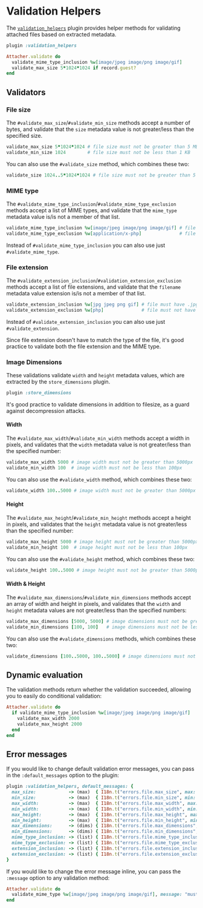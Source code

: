 # Validation Helpers

The [`validation_helpers`][validation_helpers] plugin provides helper methods
for validating attached files based on extracted metadata.

```rb
plugin :validation_helpers

Attacher.validate do
  validate_mime_type_inclusion %w[image/jpeg image/png image/gif]
  validate_max_size 5*1024*1024 if record.guest?
end
```

## Validators

### File size

The `#validate_max_size`/`#validate_min_size` methods accept a number of bytes,
and validate that the `size` metadata value is not greater/less than the
specified size.

```rb
validate_max_size 5*1024*1024 # file size must not be greater than 5 MB
validate_min_size 1024        # file size must not be less than 1 KB
```

You can also use the `#validate_size` method, which combines these two:

```rb
validate_size 1024..5*1024*1024 # file size must not be greater than 5 MB nor less than 1 KB
```

### MIME type

The `#validate_mime_type_inclusion`/`#validate_mime_type_exclusion` methods
accept a list of MIME types, and validate that the `mime_type` metadata value
is/is not a member of that list.

```rb
validate_mime_type_inclusion %w[image/jpeg image/png image/gif] # file must be a JPEG, PNG or a GIF image
validate_mime_type_exclusion %w[application/x-php]              # file must not be a PHP script
```

Instead of `#validate_mime_type_inclusion` you can also use just
`#validate_mime_type`.

### File extension

The `#validate_extension_inclusion`/`#validation_extension_exclusion` methods
accept a list of file extensions, and validate that the `filename` metadata
value extension is/is not a member of that list.

```rb
validate_extension_inclusion %w[jpg jpeg png gif] # file must have .jpg, .jpeg, .png, or .gif extension
validate_extension_exclusion %w[php]              # file must not have a .php extension
```

Instead of `#validate_extension_inclusion` you can also use just
`#validate_extension`.

Since file extension doesn't have to match the type of the file, it's good
practice to validate both the file extension and the MIME type.

### Image Dimensions

These validations validate `width` and `height` metadata values, which are
extracted by the `store_dimensions` plugin.

```rb
plugin :store_dimensions
```

It's good practice to validate dimensions in addition to filesize, as a guard
against decompression attacks.

#### Width

The `#validate_max_width`/`#validate_min_width` methods accept a width in
pixels, and validates that the `width` metadata value is not greater/less
than the specified number:

```rb
validate_max_width 5000 # image width must not be greater than 5000px
validate_min_width 100  # image width must not be less than 100px
```

You can also use the `#validate_width` method, which combines these two:

```rb
validate_width 100..5000 # image width must not be greater than 5000px nor less than 100px
```

#### Height

The `#validate_max_height`/`#validate_min_height` methods accept a height in
pixels, and validates that the `height` metadata value is not greater/less
than the specified number:

```rb
validate_max_height 5000 # image height must not be greater than 5000px
validate_min_height 100  # image height must not be less than 100px
```

You can also use the `#validate_height` method, which combines these two:

```rb
validate_height 100..5000 # image height must not be greater than 5000px nor less than 100px
```

#### Width & Height

The `#validate_max_dimensions`/`#validate_min_dimensions` methods accept an
array of width and height in pixels, and validates that the `width` and
`height` metadata values are not greater/less than the specified numbers:

```rb
validate_max_dimensions [5000, 5000] # image dimensions must not be greater than 5000x5000
validate_min_dimensions [100, 100]   # image dimensions must not be less than 100x100
```

You can also use the `#validate_dimensions` methods, which combines these two:

```rb
validate_dimensions [100..5000, 100..5000] # image dimensions must not be greater than 5000x5000 nor less than 100x100
```

## Dynamic evaluation

The validation methods return whether the validation succeeded, allowing you to
easily do conditional validation:

```rb
Attacher.validate do
  if validate_mime_type_inclusion %w[image/jpeg image/png image/gif]
    validate_max_width 2000
    validate_max_height 2000
  end
end
```

## Error messages

If you would like to change default validation error messages, you can pass in
the `:default_messages` option to the plugin:

```rb
plugin :validation_helpers, default_messages: {
  max_size:            -> (max)  { I18n.t("errors.file.max_size", max: max) },
  min_size:            -> (max)  { I18n.t("errors.file.min_size", min: min) },
  max_width:           -> (max)  { I18n.t("errors.file.max_width", max: max) },
  min_width:           -> (max)  { I18n.t("errors.file.min_width", min: min) },
  max_height:          -> (max)  { I18n.t("errors.file.max_height", max: max) },
  min_height:          -> (max)  { I18n.t("errors.file.min_height", min: min) },
  max_dimensions:      -> (dims) { I18n.t("errors.file.max_dimensions", dims: dims) },
  min_dimensions:      -> (dims) { I18n.t("errors.file.min_dimensions", dims: dims) },
  mime_type_inclusion: -> (list) { I18n.t("errors.file.mime_type_inclusion", list: list) },
  mime_type_exclusion: -> (list) { I18n.t("errors.file.mime_type_exclusion", list: list) },
  extension_inclusion: -> (list) { I18n.t("errors.file.extension_inclusion", list: list) },
  extension_exclusion: -> (list) { I18n.t("errors.file.extension_exclusion", list: list) },
}
```

If you would like to change the error message inline, you can pass the
`:message` option to any validation method:

```rb
Attacher.validate do
  validate_mime_type %w[image/jpeg image/png image/gif], message: "must be JPEG, PNG or GIF"
end
```

[validation_helpers]: /lib/shrine/plugins/validation_helpers.rb
